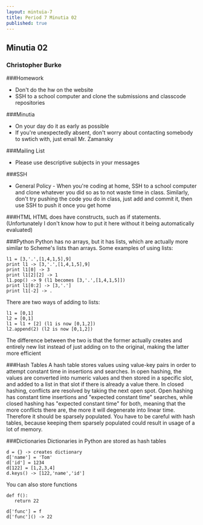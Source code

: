 ```yaml
---
layout: mintuia-7
title: Period 7 Minutia 02
published: true
---
```


## Minutia 02
### Christopher Burke

###Homework
 * Don't do the hw on the website
 * SSH to a school computer and clone the submissions and classcode repositories

###Minutia
 * On your day do it as early as possible
 * If you're unexpectedly absent, don't worry about contacting somebody to swtich with, just email Mr. Zamansky

###Mailing List
 * Please use descriptive subjects in your messages

###SSH
 * General Policy - When you're coding at home, SSH to a school computer and clone whatever you did so as to not waste time in class. Similarly, don't try pushing the code you do in class, just add and commit it, then use SSH to push it once you get home

###HTML
 HTML does have constructs, such as if statements. (Unfortunately I don't know how to put it here without it being automatically evaluated)

###Python
Python has no arrays, but it has lists, which are actually more similar to Scheme's lists than arrays. Some examples of using lists:

    l1 = [3,'.',[1,4,1,5],9]
    print l1 -> [3,'.',[1,4,1,5],9]
    print l1[0] -> 3
    print l1[2][2] -> 1
    l1.pop() -> 9 (l1 becomes [3,'.',[1,4,1,5]])
    print l1[0:2] -> [3,'.']
    print l1[-2] -> .
    
There are two ways of adding to lists:

    l1 = [0,1]
    l2 = [0,1]
    l1 = l1 + [2] (l1 is now [0,1,2])
    l2.append(2) (l2 is now [0,1,2])

The difference between the two is that the former actually creates and entirely new list instead of just adding on to the original, making the latter more efficient

###Hash Tables
A hash table stores values using value-key pairs in order to attempt constant time in insertions and searches. In open hashing, the values are converted into numeric values and then stored in a specific slot, and added to a list in that slot if there is already a value there. In closed hashing, conflicts are resolved by taking the next open spot. Open hashing has constant time insertions and "expected constant time" searches, while closed hashing has "expected constant time" for both, meaning that the more conflicts there are, the more it will degenerate into linear time. Therefore it should be sparsely populated. You have to be careful with hash tables, because keeping them sparsely populated could result in usage of a lot of memory.

###Dictionaries
Dictionaries in Python are stored as hash tables

    d = {} -> creates dictionary
    d['name'] = 'Tom'
    d['id'] = 1234
    d[122] = [1,2,3,4]
    d.keys() -> [122,'name','id']

You can also store functions

    def f():
       return 22

    d['func'] = f
    d['func']() -> 22